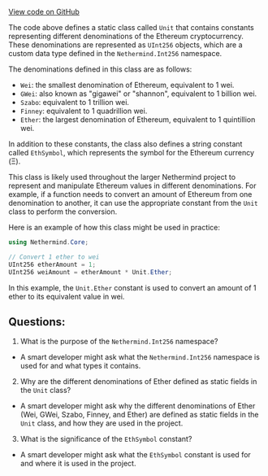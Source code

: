 [View code on GitHub](https://github.com/NethermindEth/nethermind/src/Nethermind/Nethermind.Core/Unit.cs)

The code above defines a static class called `Unit` that contains constants representing different denominations of the Ethereum cryptocurrency. These denominations are represented as `UInt256` objects, which are a custom data type defined in the `Nethermind.Int256` namespace. 

The denominations defined in this class are as follows:
- `Wei`: the smallest denomination of Ethereum, equivalent to 1 wei.
- `GWei`: also known as "gigawei" or "shannon", equivalent to 1 billion wei.
- `Szabo`: equivalent to 1 trillion wei.
- `Finney`: equivalent to 1 quadrillion wei.
- `Ether`: the largest denomination of Ethereum, equivalent to 1 quintillion wei.

In addition to these constants, the class also defines a string constant called `EthSymbol`, which represents the symbol for the Ethereum currency (Ξ).

This class is likely used throughout the larger Nethermind project to represent and manipulate Ethereum values in different denominations. For example, if a function needs to convert an amount of Ethereum from one denomination to another, it can use the appropriate constant from the `Unit` class to perform the conversion. 

Here is an example of how this class might be used in practice:

```csharp
using Nethermind.Core;

// Convert 1 ether to wei
UInt256 etherAmount = 1;
UInt256 weiAmount = etherAmount * Unit.Ether;
``` 

In this example, the `Unit.Ether` constant is used to convert an amount of 1 ether to its equivalent value in wei.
## Questions: 
 1. What is the purpose of the `Nethermind.Int256` namespace?
- A smart developer might ask what the `Nethermind.Int256` namespace is used for and what types it contains. 

2. Why are the different denominations of Ether defined as static fields in the `Unit` class?
- A smart developer might ask why the different denominations of Ether (Wei, GWei, Szabo, Finney, and Ether) are defined as static fields in the `Unit` class, and how they are used in the project.

3. What is the significance of the `EthSymbol` constant?
- A smart developer might ask what the `EthSymbol` constant is used for and where it is used in the project.